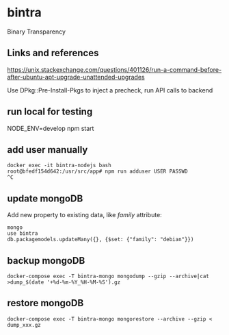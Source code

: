 # bintra

Binary Transparency

## Links and references

https://unix.stackexchange.com/questions/401126/run-a-command-before-after-ubuntu-apt-upgrade-unattended-upgrades

Use DPkg::Pre-Install-Pkgs to inject a precheck, run API calls to backend

## run local for testing

NODE_ENV=develop npm start

## add user manually

    docker exec -it bintra-nodejs bash
    root@bfedf154d642:/usr/src/app# npm run adduser USER PASSWD
    ^C

## update mongoDB

Add new property to existing data, like *family* attribute:

    mongo
    use bintra
    db.packagemodels.updateMany({}, {$set: {"family": "debian"}})

## backup mongoDB

    docker-compose exec -T bintra-mongo mongodump --gzip --archive|cat >dump_$(date '+%d-%m-%Y_%H-%M-%S').gz

## restore mongoDB

    docker-compose exec -T bintra-mongo mongorestore --archive --gzip < dump_xxx.gz


